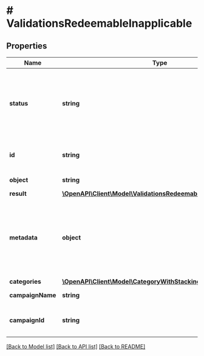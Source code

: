 # # ValidationsRedeemableInapplicable

## Properties

Name | Type | Description | Notes
------------ | ------------- | ------------- | -------------
**status** | **string** | Indicates whether the redeemable can be applied or not applied based on the validation rules. | [optional] [default to 'INAPPLICABLE']
**id** | **string** | Redeemable ID, i.e. the voucher code. | [optional]
**object** | **string** | Redeemable&#39;s object type. | [optional]
**result** | [**\OpenAPI\Client\Model\ValidationsRedeemableInapplicableResult**](ValidationsRedeemableInapplicableResult.md) |  | [optional]
**metadata** | **object** | The metadata object stores all custom attributes in the form of key/value pairs assigned to the redeemable. | [optional]
**categories** | [**\OpenAPI\Client\Model\CategoryWithStackingRulesType[]**](CategoryWithStackingRulesType.md) |  | [optional]
**campaignName** | **string** | Campaign name | [optional]
**campaignId** | **string** | Unique campaign ID assigned by Voucherify. | [optional]

[[Back to Model list]](../../README.md#models) [[Back to API list]](../../README.md#endpoints) [[Back to README]](../../README.md)
